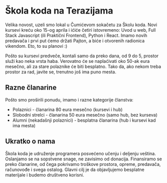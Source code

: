 # Škola koda na Terazijama

Velika novost, uzeli smo lokal u Čumićevom sokačetu za Školu koda. Novi kursevi kreću oko 15-og aprila i ićiće četiri istovremeno: Uvod u web, Full Stack Javascript (ili Praktični Frontend), Python i React. Imamo novih predavača i prvi put ćemo držati Pajton, a biće i otvorenih radionica vikendom. Eto, to su planovi :)

Pošto su kursevi predveče, kontali samo da preko dana, od 9 do 5, prostor služi kao neka vrsta haba. Verovatno će se naplaćivati oko 50-ak eura mesečno, ali za stare polaznike će biti besplatno. Tako da, ako nekom treba prostor za rad, javite se, trenutno još ima puno mesta.

## Razne članarine

Pošto smo proširili ponudu, imamo i razne kategorije članstva:

- Polaznici - članarina 80 eura mesečno (kursevi i hub)
- Slobodni strelci - članarina 50 eura mesečno (samo hub, bez kurseva)
- Alumni (nekadašnji polaznici) - besplatna članarina (hub i kursevi kad ima mesta)

## Ukratko o nama

Škola koda je udruženje programera posvećeno učenju i deljenju veština. Oslanjamo se na sopstvene snage, ne zavisimo od donacija. Finansiramo se preko članarine, od čega pokrivamo troškove prostora, opreme, predavača, računovođe i svega ostalog. Glavni cilj je da objavljujemo besplatne materijale i budemo društveno korisni.
